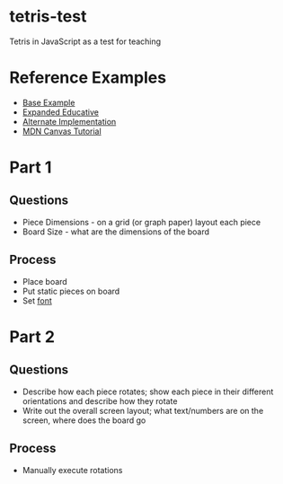 # tetris-test
Tetris in JavaScript as a test for teaching

# Reference Examples
* [Base Example](https://michael-karen.medium.com/learning-modern-javascript-with-tetris-92d532bcd057)
* [Expanded Educative](https://www.educative.io/blog/javascript-tutorial-build-tetris)
* [Alternate Implementation](https://codeincomplete.com/articles/javascript-tetris/)
* [MDN Canvas Tutorial](https://developer.mozilla.org/en-US/docs/Web/API/Canvas_API/Tutorial)


# Part 1
## Questions
* Piece Dimensions - on a grid (or graph paper) layout each piece
* Board Size - what are the dimensions of the board

## Process
* Place board
* Put static pieces on board
* Set [font](https://fonts.google.com/specimen/Press+Start+2P#standard-styles)


# Part 2
## Questions 
* Describe how each piece rotates; show each piece in their different orientations and describe how they rotate
* Write out the overall screen layout; what text/numbers are on the screen, where does the board go

## Process
* Manually execute rotations
